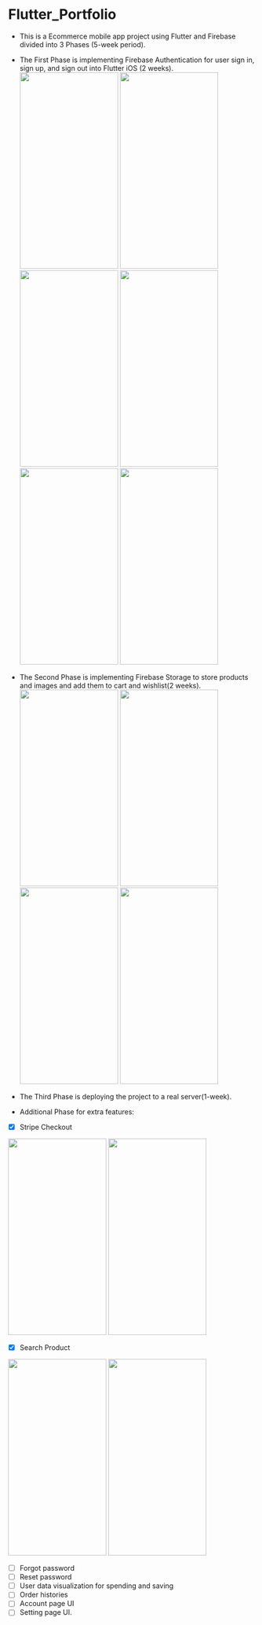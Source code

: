 # Flutter_Portfolio
* This is a Ecommerce mobile app project using Flutter and Firebase divided into 3 Phases (5-week period).
* The First Phase is implementing Firebase Authentication for user sign in, sign up, and sign out into Flutter iOS (2 weeks).
<img src="https://firebasestorage.googleapis.com/v0/b/flutterportfolio-22926.appspot.com/o/register.png?alt=media&token=79a19c40-b7a6-45da-be72-b9e4f2269a07" width="200" height="400"> <img src="https://firebasestorage.googleapis.com/v0/b/flutterportfolio-22926.appspot.com/o/login.png?alt=media&token=42ef1cfb-e256-44b3-abf3-c247b0384856" width="200" height="400">
<img src="https://firebasestorage.googleapis.com/v0/b/flutterportfolio-22926.appspot.com/o/login_facebook.png?alt=media&token=8bcd63cd-53ba-4b40-b4ec-f8aaed99801f" width="200" height="400"> <img src="https://firebasestorage.googleapis.com/v0/b/flutterportfolio-22926.appspot.com/o/googlesignin.png?alt=media&token=f1152380-5e76-4ed2-89e4-dfd8337481f7" width="200" height="400"> <img src="https://firebasestorage.googleapis.com/v0/b/flutterportfolio-22926.appspot.com/o/homepage.png?alt=media&token=2855b833-a952-455e-b4e4-8a957bdebc7a" width="200" height="400"> <img src="https://firebasestorage.googleapis.com/v0/b/flutterportfolio-22926.appspot.com/o/menu.png?alt=media&token=09ecd58d-11e7-480e-9935-6dfceda7948c" width="200" height="400">

* The Second Phase is implementing Firebase Storage to store products and images and add them to cart and wishlist(2 weeks).
<img src="https://firebasestorage.googleapis.com/v0/b/flutterportfolio-22926.appspot.com/o/wishlist.png?alt=media&token=28d74d93-52ba-41f3-883b-069e2e2c6bdf" width="200" height="400"> <img src="https://firebasestorage.googleapis.com/v0/b/flutterportfolio-22926.appspot.com/o/cart.png?alt=media&token=4731cc73-7634-46c0-96f1-68da967e00ac" width="200" height="400"> <img src="https://firebasestorage.googleapis.com/v0/b/flutterportfolio-22926.appspot.com/o/productdetail.png?alt=media&token=c9119e1d-0390-4528-8274-dbfa8ecb7c4c" width="200" height="400"> <img src="https://firebasestorage.googleapis.com/v0/b/flutterportfolio-22926.appspot.com/o/checkout.png?alt=media&token=143ace6e-599c-4e4e-8976-8f6035abeca7" width="200" height="400">

* The Third Phase is deploying the project to a real server(1-week).
* Additional Phase for extra features:
- [x] Stripe Checkout

<img src="https://firebasestorage.googleapis.com/v0/b/flutterportfolio-22926.appspot.com/o/stripepayment.png?alt=media&token=9e9b9cba-313a-450d-a2d4-614cd6c6a94a" width="200" height="400"> <img src="https://firebasestorage.googleapis.com/v0/b/flutterportfolio-22926.appspot.com/o/stripepayment2.png?alt=media&token=0f06984d-3550-478d-afef-3fdb6444a00a" width="200" height="400">

- [x] Search Product

<img src="https://firebasestorage.googleapis.com/v0/b/flutterportfolio-22926.appspot.com/o/search.png?alt=media&token=ba38ca67-7259-4830-88d5-ee0cb751fc5a" width="200" height="400"> <img src="https://firebasestorage.googleapis.com/v0/b/flutterportfolio-22926.appspot.com/o/search1.png?alt=media&token=f7090ff6-0be4-43a4-b709-de7dc0f3b38d" width="200" height="400">

- [ ] Forgot password
- [ ] Reset password
- [ ] User data visualization for spending and saving
- [ ] Order histories
- [ ] Account page UI
- [ ] Setting page UI.  
